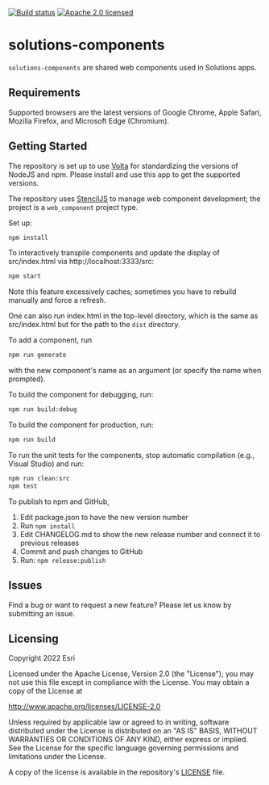 [![Build status][travis-img]][travis-url]
[![Apache 2.0 licensed][license-img]][license-url]

[travis-img]: https://img.shields.io/travis/Esri/solutions-components/develop.svg
[travis-url]: https://travis-ci.org/Esri/solutions-components
[license-img]: https://img.shields.io/badge/license-Apache%202.0-blue.svg
[license-url]: #license

# solutions-components

`solutions-components` are shared web components used in Solutions apps.

## Requirements

Supported browsers are the latest versions of Google Chrome, Apple Safari, Mozilla Firefox, and Microsoft Edge (Chromium).

## Getting Started

The repository is set up to use [Volta](https://docs.volta.sh/guide/getting-started) for standardizing the versions of NodeJS and npm. Please install and use this app to get the supported versions.

The repository uses [StencilJS](https://stenciljs.com/) to manage web component development; the project is a `web_component` project type.

Set up:

```bash
npm install
```

To interactively transpile components and update the display of src/index.html via http://localhost:3333/src:

```bash
npm start
```
Note this feature excessively caches; sometimes you have to rebuild manually and force a refresh.

One can also run index.html in the top-level directory, which is the same as src/index.html but for the path to the `dist` directory.

To add a component, run
```bash
npm run generate
```
with the new component's name as an argument (or specify the name when prompted).

To build the component for debugging, run:

```bash
npm run build:debug
```

To build the component for production, run:

```bash
npm run build
```

To run the unit tests for the components, stop automatic compilation (e.g., Visual Studio) and run:

```bash
npm run clean:src
npm test
```

To publish to npm and GitHub,
1. Edit package.json to have the new version number
2. Run `npm install`
3. Edit CHANGELOG.md to show the new release number and connect it to previous releases
4. Commit and push changes to GitHub
5. Run: `npm release:publish`


## Issues

Find a bug or want to request a new feature?  Please let us know by submitting an issue.

## Licensing

Copyright 2022 Esri

Licensed under the Apache License, Version 2.0 (the "License"); you may not use this file except in compliance with the License. You may obtain a copy of the License at

   http://www.apache.org/licenses/LICENSE-2.0

Unless required by applicable law or agreed to in writing, software distributed under the License is distributed on an "AS IS" BASIS, WITHOUT WARRANTIES OR CONDITIONS OF ANY KIND, either express or implied. See the License for the specific language governing permissions and limitations under the License.

A copy of the license is available in the repository's [LICENSE](./LICENSE) file.
